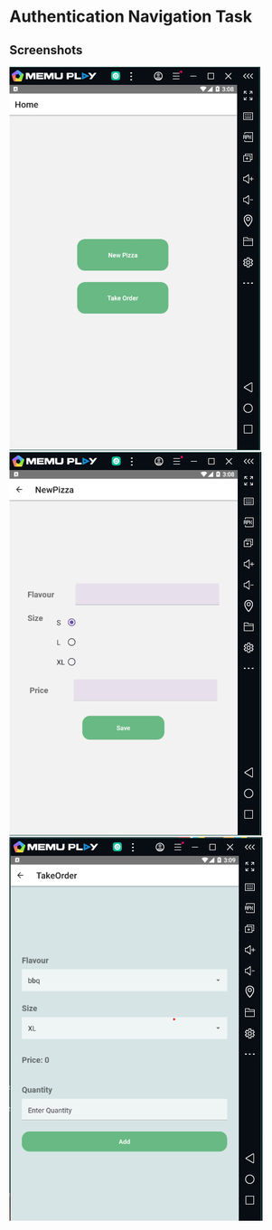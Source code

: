 # Authentication Navigation Task

## Screenshots

![Alt text](./1.png)
![Alt text](./2.png)
![Alt text](./3.png)
